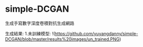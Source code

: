 # simple-DCGAN
生成手寫數字深度卷積對抗生成網路

生成結果:
1.未訓練模型:
!(https://github.com/yuyangdanny/simple-DCGAN/blob/master/results%20images/un_trained.PNG)
